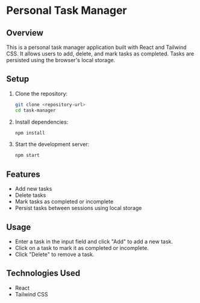 # Personal Task Manager

## Overview
This is a personal task manager application built with React and Tailwind CSS. It allows users to add, delete, and mark tasks as completed. Tasks are persisted using the browser's local storage.

## Setup

1. Clone the repository:
    ```bash
    git clone <repository-url>
    cd task-manager
    ```

2. Install dependencies:
    ```bash
    npm install
    ```

3. Start the development server:
    ```bash
    npm start
    ```

## Features
- Add new tasks
- Delete tasks
- Mark tasks as completed or incomplete
- Persist tasks between sessions using local storage

## Usage
- Enter a task in the input field and click "Add" to add a new task.
- Click on a task to mark it as completed or incomplete.
- Click "Delete" to remove a task.

## Technologies Used
- React
- Tailwind CSS
